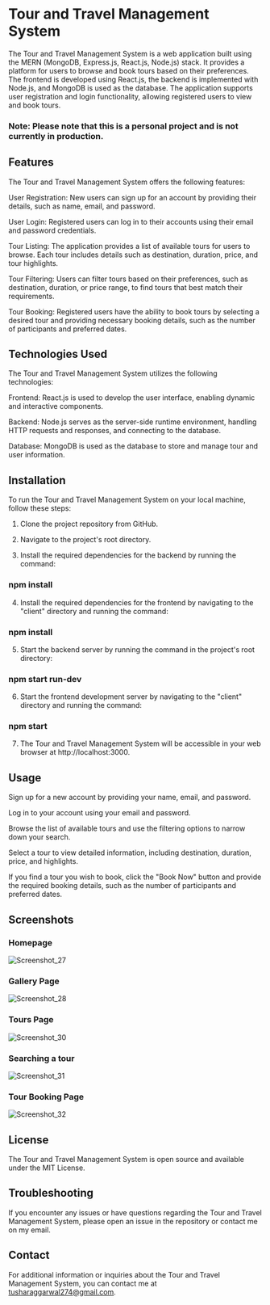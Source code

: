 # Tour and Travel Management System
The Tour and Travel Management System is a web application built using the MERN (MongoDB, Express.js, React.js, Node.js) stack. It provides a platform for users to browse and book tours based on their preferences. The frontend is developed using React.js, the backend is implemented with Node.js, and MongoDB is used as the database. The application supports user registration and login functionality, allowing registered users to view and book tours.

### Note: Please note that this is a personal project and is not currently in production.

## Features
The Tour and Travel Management System offers the following features:

User Registration: New users can sign up for an account by providing their details, such as name, email, and password.

User Login: Registered users can log in to their accounts using their email and password credentials.

Tour Listing: The application provides a list of available tours for users to browse. Each tour includes details such as destination, duration, price, and tour highlights.

Tour Filtering: Users can filter tours based on their preferences, such as destination, duration, or price range, to find tours that best match their requirements.

Tour Booking: Registered users have the ability to book tours by selecting a desired tour and providing necessary booking details, such as the number of participants and preferred dates.

## Technologies Used
The Tour and Travel Management System utilizes the following technologies:

Frontend: React.js is used to develop the user interface, enabling dynamic and interactive components.

Backend: Node.js serves as the server-side runtime environment, handling HTTP requests and responses, and connecting to the database.

Database: MongoDB is used as the database to store and manage tour and user information.

## Installation
To run the Tour and Travel Management System on your local machine, follow these steps:

1. Clone the project repository from GitHub.

2. Navigate to the project's root directory.

3. Install the required dependencies for the backend by running the command:
### npm install

4. Install the required dependencies for the frontend by navigating to the "client" directory and running the command:
### npm install

5. Start the backend server by running the command in the project's root directory:
### npm start run-dev

6. Start the frontend development server by navigating to the "client" directory and running the command:
### npm start

7. The Tour and Travel Management System will be accessible in your web browser at http://localhost:3000.

## Usage
Sign up for a new account by providing your name, email, and password.

Log in to your account using your email and password.

Browse the list of available tours and use the filtering options to narrow down your search.

Select a tour to view detailed information, including destination, duration, price, and highlights.

If you find a tour you wish to book, click the "Book Now" button and provide the required booking details, such as the number of participants and preferred dates.

## Screenshots

### Homepage
![Screenshot_27](https://github.com/TusharTechs/Travel-Booking-App/assets/56952465/f39558a3-1b9d-4773-807d-6d3ec2398891)

### Gallery Page
![Screenshot_28](https://github.com/TusharTechs/Travel-Booking-App/assets/56952465/55173996-5fb1-4131-8b12-b25c4458590a)

### Tours Page
![Screenshot_30](https://github.com/TusharTechs/Travel-Booking-App/assets/56952465/46fbdd03-8e42-4ff2-9e50-bc8f12d3df62)

### Searching a tour
![Screenshot_31](https://github.com/TusharTechs/Travel-Booking-App/assets/56952465/38405cd4-f26d-467b-bb8a-d9086a2b860f)

### Tour Booking Page
![Screenshot_32](https://github.com/TusharTechs/Travel-Booking-App/assets/56952465/503131bf-deb8-4a68-9b9f-3676ea9b10ac)


## License
The Tour and Travel Management System is open source and available under the MIT License.

## Troubleshooting
If you encounter any issues or have questions regarding the Tour and Travel Management System, please open an issue in the repository or contact me on my email.

## Contact
For additional information or inquiries about the Tour and Travel Management System, you can contact me at tusharaggarwal274@gmail.com.
